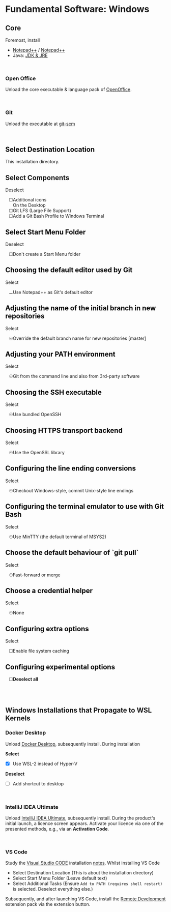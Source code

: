 <br>

# Fundamental Software: Windows

## Core

Foremost, install

* [Notepad++](https://notepad-plus-plus.org) / [Notepad++](https://github.com/notepad-plus-plus/notepad-plus-plus/releases)
* Java: [JDK & JRE](https://adoptium.net/en-GB/temurin)

<br>

### Open Office

Unload the core executable & language pack of [OpenOffice](https://www.openoffice.org/download/index.html).

<br>

### Git

Unload the executable at [git-scm](https://git-scm.com)

<br>

<div class="carousel-page-container">
  <div class="carousel-container">
    <div class="carousel-cell">
      <div class="carousel-slide">
        <div class="carousel-slide-copy">
          <h2 style="color: black;">Select Destination Location</h2>
          <p style="color: black;">This installation directory.</p>
        </div>
      </div>
    </div>
    <div class="carousel-cell">
      <div class="carousel-slide">
        <div class="carousel-slide-copy">
          <h2>Select Components</h2>
          Deselect            
            <ul style="list-style-type: '\2610';">
              <li>Additional icons<br>On the Desktop</li>
              <li>Git LFS (Large File Support)</li>
              <li>Add a Git Bash Profile to Windows Terminal</li>
            </ul>
        </div>
      </div>
    </div>
    <div class="carousel-cell">
      <div class="carousel-slide">
        <div class="carousel-slide-copy">
          <h2 style="color: black;">Select Start Menu Folder</h2>
          Deselect
          <ul style="list-style-type: '\2610';">
            <li>Don't create a Start Menu folder</li>
          </ul>
        </div>
      </div>
    </div>
    <div class="carousel-cell">
      <div class="carousel-slide">
        <div class="carousel-slide-copy">
          <h2 style="color: black;">Choosing the default editor used by Git</h2>
          Select
          <ul style="list-style-type: '\268A';">
            <li>Use Notepad++ as Git's default editor</li>
          </ul>
        </div>
      </div>
    </div>
    <div class="carousel-cell">
      <div class="carousel-slide">
        <div class="carousel-slide-copy">
          <h2 style="color: black;">Adjusting the name of the initial branch in new repositories</h2>
          Select
          <ul style="list-style-type: '\2609';">
            <li>Override the default branch name for new repositories [master]</li>
          </ul>
        </div>
      </div>
    </div>
    <div class="carousel-cell">
      <div class="carousel-slide">
        <div class="carousel-slide-copy">
          <h2 style="color: black;">Adjusting your PATH environment</h2>
          Select          
          <ul style="list-style-type: '\2609';">
            <li>Git from the command line and also from 3rd-party software</li>
          </ul>
        </div>
      </div>
    </div>
    <div class="carousel-cell">
      <div class="carousel-slide">
        <div class="carousel-slide-copy">
          <h2 style="color: black;">Choosing the SSH executable</h2>
          Select
          <ul style="list-style-type: '\2609';">
            <li>Use bundled OpenSSH</li>
          </ul>
        </div>
      </div>
    </div>
    <div class="carousel-cell">
      <div class="carousel-slide">
        <div class="carousel-slide-copy">
          <h2 style="color: black;">Choosing HTTPS transport backend</h2>
          Select
          <ul style="list-style-type: '\2609';">
            <li>Use the OpenSSL library</li>
          </ul>
        </div>
      </div>
    </div>
    <div class="carousel-cell">
      <div class="carousel-slide">
        <div class="carousel-slide-copy">
          <h2 style="color: black;">Configuring the line ending conversions</h2>
          Select
          <ul style="list-style-type: '\2609';">
            <li>Checkout Windows-style, commit Unix-style line endings</li>
          </ul>
        </div>
      </div>
    </div>
    <div class="carousel-cell">
      <div class="carousel-slide">
        <div class="carousel-slide-copy">
          <h2 style="color: black;">Configuring the terminal emulator to use with Git Bash</h2>
          Select
          <ul style="list-style-type: '\2609';">
            <li>Use MinTTY (the default terminal of MSYS2)</li>
          </ul>
        </div>
      </div>
    </div>
    <div class="carousel-cell">
      <div class="carousel-slide">
        <div class="carousel-slide-copy">
          <h2 style="color: black;">Choose the default behaviour of `git pull`</h2>
          Select
          <ul style="list-style-type: '\2609';">
            <li>Fast-forward or merge</li>
          </ul>
        </div>
      </div>
    </div>
    <div class="carousel-cell">
      <div class="carousel-slide">
        <div class="carousel-slide-copy">
          <h2 style="color: black;">Choose a credential helper</h2>
          Select          
          <ul style="list-style-type: '\2609';">
            <li>None</li>
          </ul>
        </div>
      </div>
    </div>
    <div class="carousel-cell">
      <div class="carousel-slide">
        <div class="carousel-slide-copy">
          <h2 style="color: black;">Configuring extra options</h2>
          Select          
          <ul style="list-style-type: '\2610';">
            <li>Enable file system caching</li>
          </ul>
        </div>
      </div>
    </div>
    <div class="carousel-cell">
      <div class="carousel-slide">
        <div class="carousel-slide-copy">
          <h2 style="color: black;">Configuring experimental options</h2>
          <ul style="list-style-type: '\2610';">
            <li><b>Deselect all</b></li>
          </ul>
        </div>
      </div>
    </div>
  </div>
</div>
<script>
let elem = document.querySelector(".carousel-container");
new Flickity(elem, {
    cellAlign: "right",
    contain: true,
    initialIndex: 2,
    pageDots: false,
    wrapAround: true,
    draggable: true,
    prevNextButtons: true,
    pauseAutoPlayOnHover: false
});
</script>

<br>
<br>

## Windows Installations that Propagate to WSL Kernels

### Docker Desktop

Unload [Docker Desktop](https://www.docker.com/products/docker-desktop/), subsequently install.  During installation

**Select**
- [x] Use WSL-2 instead of Hyper-V

**Deselect**
- [ ] Add shortcut to desktop


<br>


### IntelliJ IDEA Ultimate

Unload [IntelliJ IDEA Ultimate](https://www.jetbrains.com/idea/download/?section=windows), subsequently install.  During the product's initial launch, a licence screen appears.  Activate your licence via one of the presented methods, e.g., via an **Activation Code**.


<br>


### VS Code

Study the [Visual Studio CODE](https://learn.microsoft.com/en-us/windows/wsl/tutorials/wsl-vscode) installation [notes](https://learn.microsoft.com/en-us/windows/wsl/tutorials/wsl-vscode#install-vs-code-and-the-wsl-extension).  Whilst installing VS Code

* Select Destination Location (This is about the installation directory)
* Select Start Menu Folder (Leave default text)
* Select Additional Tasks (Ensure `Add to PATH (requires shell restart)` is selected.  Deselect everything else.)

Subsequently, and after launching VS Code, install the [Remote Development](https://marketplace.visualstudio.com/items?itemName=ms-vscode-remote.vscode-remote-extensionpack) extension pack via the extension button.

<br>
<br>

<br>
<br>

<br>
<br>

<br>
<br>

